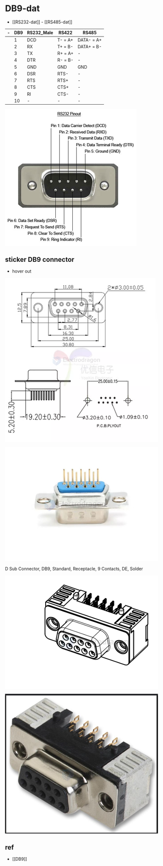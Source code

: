 
# DB9-dat

- [[RS232-dat]] - [[RS485-dat]]

| -   | DB9 | RS232_Male | RS422   | RS485      |
| --- | --- | ---------- | ------- | ---------- |
|     | 1   | DCD        | T- = A+ | DATA- = A+ |
|     | 2   | RX         | T+ = B- | DATA+ = B- |
|     | 3   | TX         | R+ = A+ | -          |
|     | 4   | DTR        | R- = B- | -          |
|     | 5   | GND        | GND     | GND        |
|     | 6   | DSR        | RTS-    | -          |
|     | 7   | RTS        | RTS+    | -          |
|     | 8   | CTS        | CTS+    | -          |
|     | 9   | RI         | CTS-    | -          |
|     | 10  | -          | -       | -          |

![](21-42-14-27-03-2023.png)


## sticker DB9 connector 

- hover out 

![](2024-08-09-16-16-19.png)

![](2024-08-09-16-21-14.png)


D Sub Connector, DB9, Standard, Receptacle, 9 Contacts, DE, Solder

![](2025-08-24-13-30-36.png)

![](2025-08-24-13-31-28.png)


## ref 

- [[DB9]]